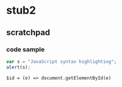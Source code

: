 # stub2
## scratchpad
### code sample
```javascript
var s = "JavaScript syntax highlighting";
alert(s);
```
```
$id = (e) => document.getElementById(e)
```

